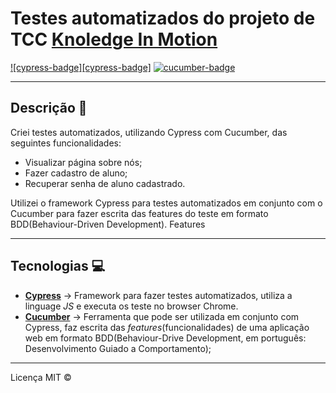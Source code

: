 # Testes automatizados do projeto de TCC [Knoledge In Motion](github.com/CardosofGui/Knowledge-In-Motion) 

[![cypress-badge][cypress-badge]][cypress]
[![cucumber-badge][cucumber-img]][cucumber]

[cypress-img]: https://img.shields.io/badge/Cypress-v7.0-white
[cypress]: https://www.cypress.io/

[cucumber-img]: https://img.shields.io/badge/Cucumber-BDD-brightgreen
[cucumber]: https://cucumber.io/

---
## Descrição 📌
   Criei testes automatizados, utilizando Cypress com Cucumber, das seguintes funcionalidades:
* Visualizar página sobre nós;
* Fazer cadastro de aluno;
* Recuperar senha de aluno cadastrado.


Utilizei o framework Cypress para testes automatizados em conjunto com o Cucumber para fazer escrita das features do teste em formato BDD(Behaviour-Driven Development). Features

---
## Tecnologias 💻
* [__Cypress__](https://www.cypress.io/) -> Framework para fazer testes automatizados, utiliza a linguage *JS* e executa os teste no browser Chrome.
* [__Cucumber__](https://cucumber.io/) -> Ferramenta que pode ser utilizada em conjunto com Cypress, faz escrita das *features*(funcionalidades) de uma aplicação web em formato BDD(Behaviour-Drive Development, em português: Desenvolvimento Guiado a Comportamento);

---
Licença MIT ©
